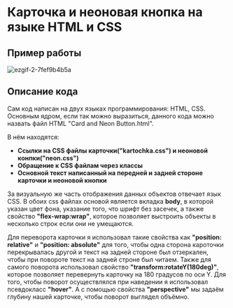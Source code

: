 # Карточка и неоновая кнопка на языке HTML и CSS
## Пример работы
![ezgif-2-7fef9b4b5a](https://github.com/Sazukiro/Card-and-Neon-Button/assets/133951840/2e8d39e6-a6c9-455b-806e-70b0e32ceca1)
## Описание кода
Сам код написан на двух языках программирования: HTML, CSS.
Основным ядром, если так можно выразиться, данного кода можно назвать файл HTML "Card and Neon Button.html".

В нём находятся:
- **Ссылки на CSS файлы карточки("kartochka.css") и неоновой конпки("neon.css")**
- **Обращение к CSS файлам через классы**
- **Основной текст написанный на передней и задней стороне карточки и неоновой кнопки**

За визуальную же часть отображения данных объектов отвечает язык CSS.
В обоих css файлах основой является вкладка **body**, в которой указан цвет фона, указание того, что шрифт без засечек, а также свойство **"flex-wrap:wrap"**, которое позволяет выстроить объекты в несколько строк если они не умещаются.

Для переворота карточки я использовал такие свойства как **"position: relative"** и **"position: absolute"** для того, чтобы одна сторона кароточки перекрывалась другой и текст на задней стороне был отзеркален, чтобы при повороте текст на задней строне был читаем. Также для самого поворота использовал свойство **"transform:rotateY(180deg)"**, которое позволяет перевернуть карточку на 180 градусов по оси Y. 
Для того, чтобы поворот осуществлялся при наведении я использовал псевдокласс **"hover"**. А с помощью свойства **"perspective"** мы задаём глубину нашей карточке, чтобы поворот выглядел объёмно.

